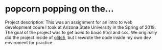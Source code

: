 # popcorn popping on the...
Project description: This was an assignment for an intro to web development coure I took at Arizona State University in the Spring of 2019. The goal of the project was to get used to basic html and css. We originally did the project inside of [glitch](https://glitch.com/), but I rewrote the code inside my own dev enviroment for practice. 